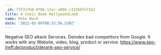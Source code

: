 ```yaml
---
_id: 73f31fb0-9f86-11ec-a08d-c332b5fe71b2
title: A Comic Book Hollywoodized
name: Mike Ward
date: '2022-03-09T08:53:56.530Z'
---
```

Negative SEO attack Services. Deindex bad competitors from Google. It works with any Website, video, blog, product or service. 
https://www.seo-treff.de/product/derank-seo-service/
